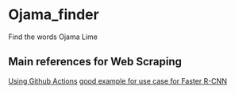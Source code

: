 # Ojama_finder
Find the words Ojama Lime
## Main references for Web Scraping
[Using Github Actions](https://medium.com/@lassebenninga/setup-free-webscraping-in-less-than-5-minutes-using-github-actions-330e1151fbea)
[good example for use case for Faster R-CNN](https://medium.com/@natsunoyuki/teaching-a-model-to-become-an-expert-at-locating-cats-and-dogs-in-images-716cdbc8d48f)
